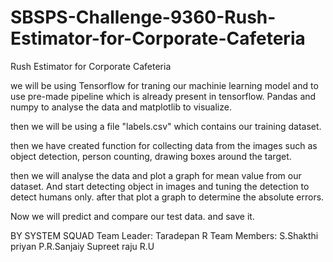 # SBSPS-Challenge-9360-Rush-Estimator-for-Corporate-Cafeteria
Rush Estimator for Corporate Cafeteria

we will be using Tensorflow for traning our machinie learning model and to use pre-made pipeline which is already present in tensorflow.
Pandas and numpy to analyse the data and matplotlib to visualize.

then we will be using a file "labels.csv" which contains our training dataset.

then we have created function for collecting data from the images such as object detection, person counting,
drawing boxes around the target.

then we will analyse the data and plot a graph for mean value from our dataset.
And start detecting object in images and tuning the detection to detect humans only.
after that plot a graph to determine the absolute errors.

Now we will predict and compare our test data.
and save it.



BY SYSTEM SQUAD
Team Leader: Taradepan R
Team Members: S.Shakthi priyan
              P.R.Sanjaiy
              Supreet raju R.U
